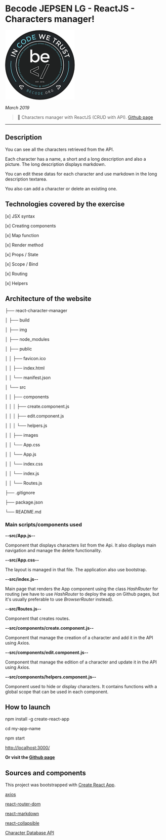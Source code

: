 # Becode  JEPSEN LG - ReactJS - Characters manager!

![Becode logo](img/becode-logo.png)


*March 2019*

> 🔨  Characters manager with ReactJS (CRUD with API). [Github page](https://raigyo.github.io/react-character-manager/)

* * *

## Description

You can see all the characters retrieved from the API.

Each character has a name, a short and a long description and also a picture. The long description displays markdown.

You can edit these datas for each character and use markdown in the long description textarea.

You also can add a character or delete an existing one.

## Technologies covered by the exercise

[x] JSX syntax

[x] Creating components

[x] Map function

[x] Render method

[x] Props / State

[x] Scope / Bind

[x] Routing

[x] Helpers

## Architecture of the website

├── react-character-manager

│   ├── build

│   ├── img

│   ├── node_modules

│   ├── public

│   │   ├── favicon.ico

│   │   ├── index.html

│   │   └── manifest.json

│   └── src

│   │   ├── components

│   │   │   ├── create.component.js

│   │   │   ├── edit.component.js

│   │   │   └── helpers.js

│   │   ├── images

│   │   └── App.css

│   │   └── App.js

│   │   └── index.css

│   │   └── index.js

│   │   └── Routes.js

├── .gitignore

├── package.json

└── README.md

### Main scripts/components used

**--src/App.js--**

Component that displays characters list from the Api.
It also displays main navigation and manage the delete functionality.

**--src/App.css--**

The layout is managed in that file. The application also use bootstrap.

**--src/index.js--**

Main page that renders the App component using the class *HashRouter* for routing (we have to use *HashRouter* to deploy the app on Github pages, but it's usually preferable to use *BrowserRouter* instead).

**--src/Routes.js--**

Component that creates routes.

**--src/components/create.component.js--**

Component that manage the creation of a character and add it in the API using Axios.

**--src/components/edit.component.js--**

Component that manage the edition of a character and update it in the API using Axios.

**--src/components/helpers.component.js--**

Component used to hide or display characters. It contains functions with a global scope that can be used in each component.

## How to launch

npm install -g create-react-app

cd my-app-name

npm start

[http://localhost:3000/](http://localhost:3000/)

**Or visit the [Github page](https://raigyo.github.io/react-character-manager/)**

## Sources and components

This project was bootstrapped with [Create React App](https://github.com/facebook/create-react-app).

[axios](https://alligator.io/react/axios-react/)

[react-router-dom](https://www.npmjs.com/package/react-router-dom)

[react-markdown](https://github.com/rexxars/react-markdown)

[react-collapsible](https://github.com/glennflanagan/react-collapsible)

[Character Database API](https://character-database.becode.xyz/)

